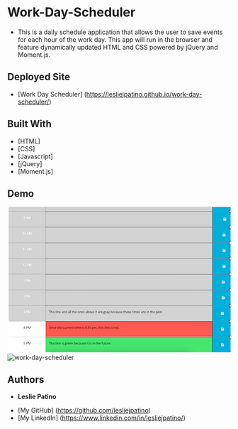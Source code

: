 # Work-Day-Scheduler

* This is a daily schedule application that allows the user to save events for each hour of the work day. This app will run in the browser and feature dynamically updated HTML and CSS powered by jQuery and Moment.js.


## Deployed Site

* [Work Day Scheduler] (https://lesliejpatino.github.io/work-day-scheduler/)


## Built With

* [HTML]
* [CSS]
* [Javascript]
* [jQuery]
* [Moment.js]


## Demo
![Deployed Site](Assets/images/deployed-site.png)
![work-day-scheduler](https://user-images.githubusercontent.com/93683598/148630426-95dc02bb-3383-4401-9566-b9b46ed84a17.gif)




## Authors
* **Leslie Patino**

- [My GitHub] (https://github.com/lesliejpatino)
- [My LinkedIn] (https://www.linkedin.com/in/lesliejpatino/)

